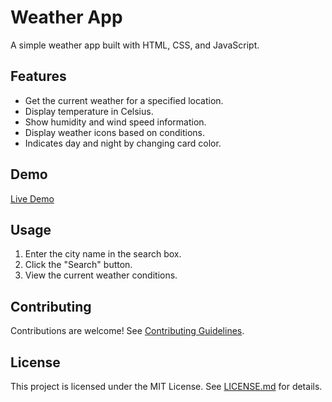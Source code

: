 # Weather App

A simple weather app built with HTML, CSS, and JavaScript.

## Features

- Get the current weather for a specified location.
- Display temperature in Celsius.
- Show humidity and wind speed information.
- Display weather icons based on conditions.
- Indicates day and night by changing card color.

## Demo

[Live Demo](https://1zhann.github.io/Building_Websites/)

## Usage

1. Enter the city name in the search box.
2. Click the "Search" button.
3. View the current weather conditions.


## Contributing

Contributions are welcome! See [Contributing Guidelines](CONTRIBUTING.md).

## License

This project is licensed under the MIT License. See [LICENSE.md](LICENSE.md) for details.
